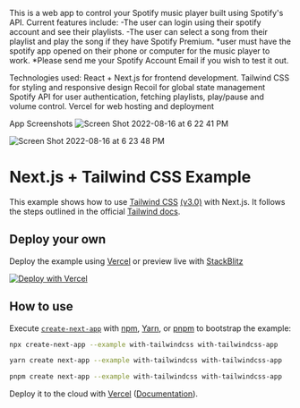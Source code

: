 This is a web app to control your Spotify music player built using Spotify's API. 
Current features include:
-The user can login using their spotify account and see their playlists.
-The user can select a song from their playlist and play the song if they have Spotify Premium.
*user must have the spotify app opened on their phone or computer for the music player to work.
*Please send me your Spotify Account Email if you wish to test it out.

Technologies used:
React + Next.js for frontend development.
Tailwind CSS for styling and responsive design
Recoil for global state management
Spotify API for user authentication, fetching playlists, play/pause and volume control.
Vercel for web hosting and deployment

App Screenshots
![Screen Shot 2022-08-16 at 6 22 41 PM](https://user-images.githubusercontent.com/23245057/184995638-e6eabe77-8608-4ee7-a3f7-5ed8e35b0940.png)

![Screen Shot 2022-08-16 at 6 23 48 PM](https://user-images.githubusercontent.com/23245057/184995630-0ae9a194-dd9c-4175-9e4d-3e3b9e171151.png)


# Next.js + Tailwind CSS Example

This example shows how to use [Tailwind CSS](https://tailwindcss.com/) [(v3.0)](https://tailwindcss.com/blog/tailwindcss-v3) with Next.js. It follows the steps outlined in the official [Tailwind docs](https://tailwindcss.com/docs/guides/nextjs).

## Deploy your own

Deploy the example using [Vercel](https://vercel.com?utm_source=github&utm_medium=readme&utm_campaign=next-example) or preview live with [StackBlitz](https://stackblitz.com/github/vercel/next.js/tree/canary/examples/with-tailwindcss)

[![Deploy with Vercel](https://vercel.com/button)](https://vercel.com/new/git/external?repository-url=https://github.com/vercel/next.js/tree/canary/examples/with-tailwindcss&project-name=with-tailwindcss&repository-name=with-tailwindcss)

## How to use

Execute [`create-next-app`](https://github.com/vercel/next.js/tree/canary/packages/create-next-app) with [npm](https://docs.npmjs.com/cli/init), [Yarn](https://yarnpkg.com/lang/en/docs/cli/create/), or [pnpm](https://pnpm.io) to bootstrap the example:

```bash
npx create-next-app --example with-tailwindcss with-tailwindcss-app
```

```bash
yarn create next-app --example with-tailwindcss with-tailwindcss-app
```

```bash
pnpm create next-app --example with-tailwindcss with-tailwindcss-app
```

Deploy it to the cloud with [Vercel](https://vercel.com/new?utm_source=github&utm_medium=readme&utm_campaign=next-example) ([Documentation](https://nextjs.org/docs/deployment)).
